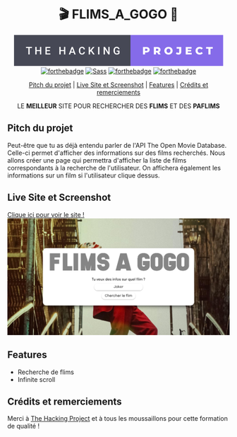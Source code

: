 <div align='center'>

# 🎬 FLIMS_A_GOGO 🎥

[![THP Badge](https://raw.githubusercontent.com/Beygs/Beygs/main/assets/the-hacking-project-badge.svg)](https://www.thehackingproject.org/)
[![forthebadge](https://forthebadge.com/images/badges/made-with-typescript.svg)](https://forthebadge.com)
[![Sass](https://img.shields.io/badge/Sass-CC6699?style=for-the-badge&logo=sass&logoColor=white)](https://sass-lang.com/)
[![forthebadge](https://forthebadge.com/images/badges/built-with-love.svg)](https://forthebadge.com)
[![forthebadge](https://forthebadge.com/images/badges/makes-people-smile.svg)](https://forthebadge.com)

[Pitch du projet](#pitch-du-projet) | 
[Live Site et Screenshot](#live-site-et-screenshot) | 
[Features](#features) | 
[Crédits et remerciements](#crédits-et-remerciements)

LE **MEILLEUR** SITE POUR RECHERCHER DES **FLIMS** ET DES **PAFLIMS**

</div>

## Pitch du projet

Peut-être que tu as déjà entendu parler de l'API The Open Movie Database. 
Celle-ci permet d'afficher des informations sur des films recherchés. 
Nous allons créer une page qui permettra d'afficher la liste de films correspondants à la recherche de l'utilisateur. 
On affichera également les informations sur un film si l'utilisateur clique dessus.

## Live Site et Screenshot

[Clique ici pour voir le site !](https://beygs.github.io/FLIMS_A_GOGO/)
[![Screenshot](./screenshot.png)](https://beygs.github.io/FLIMS_A_GOGO/)

## Features

- Recherche de flims
- Infinite scroll

## Crédits et remerciements

Merci à [The Hacking Project](https://www.thehackingproject.org/) et à tous les moussaillons pour cette formation de qualité !
